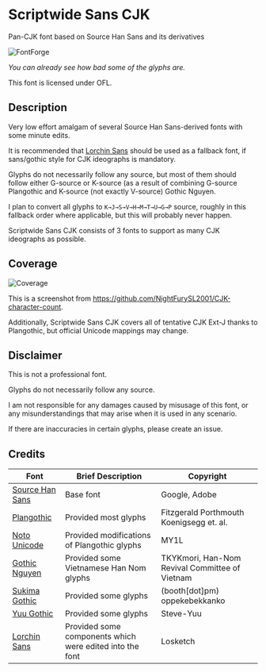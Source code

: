 # Scriptwide Sans CJK

Pan-CJK font based on Source Han Sans and its derivatives

![FontForge](https://github.com/user-attachments/assets/f1d600e7-22b2-49cb-a39e-4fef99c6e883)

*You can already see how bad some of the glyphs are.*

This font is licensed under OFL.

## Description

Very low effort amalgam of several Source Han Sans-derived fonts with some minute edits.

It is recommended that [Lorchin Sans](https://github.com/Losketch/LorchinSans) should be used as a fallback font, if sans/gothic style for CJK ideographs is mandatory.

Glyphs do not necessarily follow any source, but most of them should follow either G-source or K-source (as a result of combining G-source Plangothic and K-source (not exactly V-source) Gothic Nguyen.

I plan to convert all glyphs to `K→J→S→V→H→M→T→U→G→P` source, roughly in this fallback order where applicable, but this will probably never happen.

Scriptwide Sans CJK consists of 3 fonts to support as many CJK ideographs as possible.

## Coverage

![Coverage](coverage.png)

This is a screenshot from <https://github.com/NightFurySL2001/CJK-character-count>.

Additionally, Scriptwide Sans CJK covers all of tentative CJK Ext-J thanks to Plangothic, but official Unicode mappings may change.

## Disclaimer

This is not a professional font.

Glyphs do not necessarily follow any source.

I am not responsible for any damages caused by misusage of this font, or any misunderstandings that may arise when it is used in any scenario.

If there are inaccuracies in certain glyphs, please create an issue.

## Credits

| Font | Brief Description | Copyright |
| --- | --- | --- |
| [Source Han Sans](https://github.com/adobe-fonts/source-han-sans) | Base font | Google, Adobe |
| [Plangothic](https://github.com/Fitzgerald-Porthmouth-Koenigsegg/Plangothic_Project) | Provided most glyphs | Fitzgerald Porthmouth Koenigsegg et. al. |
| [Noto Unicode](https://github.com/MY1L/Unicode/tree/main/NotoUnicode) | Provided modifications of Plangothic glyphs | MY1L |
| [Gothic Nguyen](https://github.com/TKYKmori/Gothic-Nguyen) | Provided some Vietnamese Han Nom glyphs | TKYKmori, Han-Nom Revival Committee of Vietnam |
| [Sukima Gothic](https://oppekebekkanko.booth.pm/items/2117070) | Provided some glyphs | (booth[dot]pm) oppekebekkanko |
| [Yuu Gothic](https://github.com/Steve-Yuu/Yuu-Gothic) | Provided some glyphs | Steve-Yuu |
| [Lorchin Sans](https://github.com/Losketch/LorchinSans) | Provided some components which were edited into the font | Losketch |
